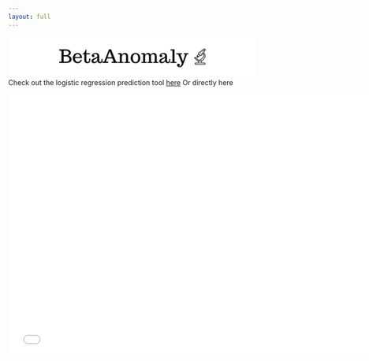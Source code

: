 ```yaml
---
layout: full
---
```

![betaanomaly.png.png](./assets/img/betaanomaly.png)
Check out the logistic regression prediction tool [here](https://scherkao31.github.io/ada-template-website/assets/html/one.html)
Or directly here
<iframe src="assets/html/one.html" width="750px" height="530px" frameborder="0" position="relative">Genre plot</iframe>
